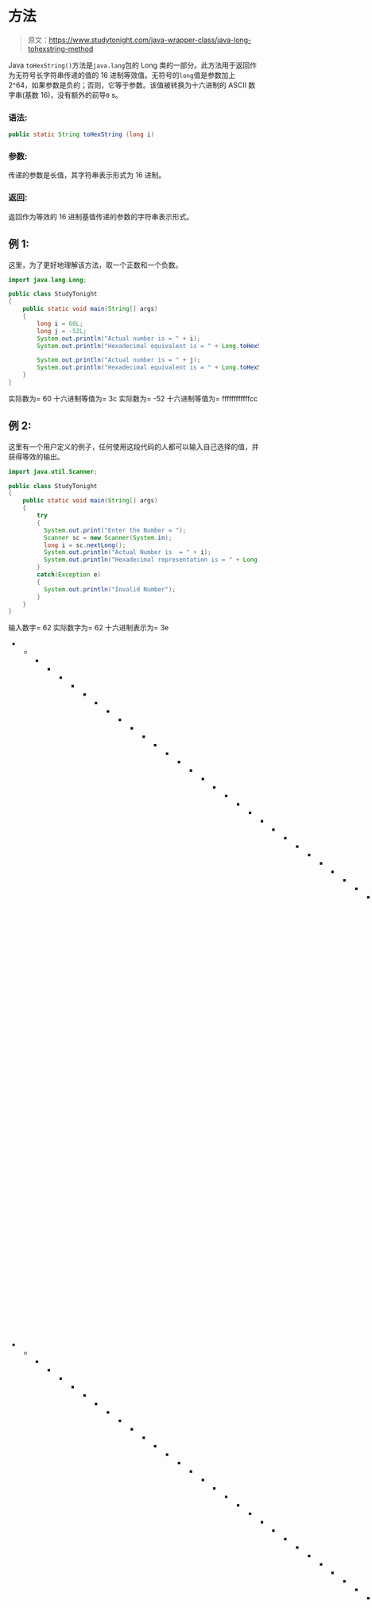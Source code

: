 # 方法

> 原文：<https://www.studytonight.com/java-wrapper-class/java-long-tohexstring-method>

Java `toHexString()`方法是`java.lang`包的 Long 类的一部分。此方法用于返回作为无符号长字符串传递的值的 16 进制等效值。无符号的`long`值是参数加上 2^64，如果参数是负的；否则，它等于参数。该值被转换为十六进制的 ASCII 数字串(基数 16)，没有额外的前导`0` s。

### 语法:

```java
public static String toHexString (long i) 
```

### 参数:

传递的参数是长值，其字符串表示形式为 16 进制。

### 返回:

返回作为等效的 16 进制基值传递的参数的字符串表示形式。

## 例 1:

这里，为了更好地理解该方法，取一个正数和一个负数。

```java
import java.lang.Long;

public class StudyTonight
{  
    public static void main(String[] args) 
    {          
        long i = 60L; 
        long j = -52L;
        System.out.println("Actual number is = " + i);  
        System.out.println("Hexadecimal equivalent is = " + Long.toHexString(i)); //returns the long value in hexadecimal base 16 as a string

        System.out.println("Actual number is = " + j);  
        System.out.println("Hexadecimal equivalent is = " + Long.toHexString(j)); //returns the long value in hexadecimal base 16 as a string        
    }  
} 
```

实际数为= 60
十六进制等值为= 3c
实际数为= -52
十六进制等值为= ffffffffffffcc

## 例 2:

这里有一个用户定义的例子，任何使用这段代码的人都可以输入自己选择的值，并获得等效的输出。

```java
import java.util.Scanner;  

public class StudyTonight
{  
    public static void main(String[] args) 
    {          
        try
        {
          System.out.print("Enter the Number = ");  
          Scanner sc = new Scanner(System.in);  
          long i = sc.nextLong();  
          System.out.println("Actual Number is  = " + i);  
          System.out.println("Hexadecimal representation is = " + Long.toHexString(i)); //returns the long value in hexadecimal base 16 as a string 
        }  
        catch(Exception e)
        {
          System.out.println("Invalid Number");
        }
    }
} 
```

输入数字= 62
实际数字为= 62
十六进制表示为= 3e
* * * * * * * * * * * * * * * * * * * * * * * * * * * * * * * * * * * * * T4】输入数字= -34
实际数字为= -34
十六进制表示为= ffffffffffffffde
* * * * * * * * * * * * * * * * * * * * * * * * * * * * * * * * * * * * * * * * * * * * * * * * * * * * * * * * *输入数字= 0x477
无效数字

## 实时示例:

在这里，您可以测试实时代码示例。您可以为不同的值执行示例，甚至可以编辑和编写您的示例来测试 Java 代码。

* * *

* * *